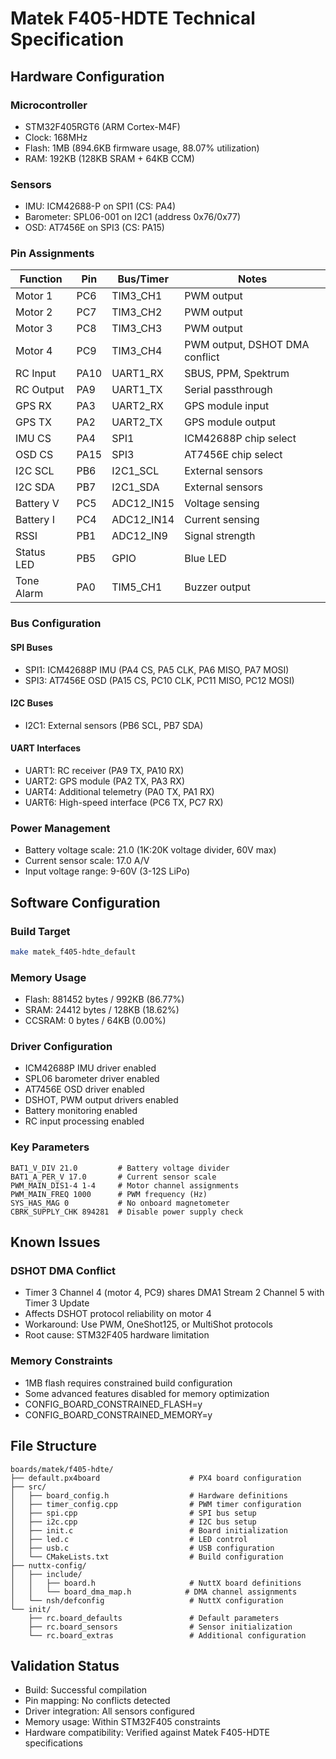 # Matek F405-HDTE Technical Specification

## Hardware Configuration

### Microcontroller
- STM32F405RGT6 (ARM Cortex-M4F)
- Clock: 168MHz
- Flash: 1MB (894.6KB firmware usage, 88.07% utilization)
- RAM: 192KB (128KB SRAM + 64KB CCM)

### Sensors
- IMU: ICM42688-P on SPI1 (CS: PA4)
- Barometer: SPL06-001 on I2C1 (address 0x76/0x77)
- OSD: AT7456E on SPI3 (CS: PA15)

### Pin Assignments

| Function | Pin | Bus/Timer | Notes |
|----------|-----|-----------|-------|
| Motor 1 | PC6 | TIM3_CH1 | PWM output |
| Motor 2 | PC7 | TIM3_CH2 | PWM output |
| Motor 3 | PC8 | TIM3_CH3 | PWM output |
| Motor 4 | PC9 | TIM3_CH4 | PWM output, DSHOT DMA conflict |
| RC Input | PA10 | UART1_RX | SBUS, PPM, Spektrum |
| RC Output | PA9 | UART1_TX | Serial passthrough |
| GPS RX | PA3 | UART2_RX | GPS module input |
| GPS TX | PA2 | UART2_TX | GPS module output |
| IMU CS | PA4 | SPI1 | ICM42688P chip select |
| OSD CS | PA15 | SPI3 | AT7456E chip select |
| I2C SCL | PB6 | I2C1_SCL | External sensors |
| I2C SDA | PB7 | I2C1_SDA | External sensors |
| Battery V | PC5 | ADC12_IN15 | Voltage sensing |
| Battery I | PC4 | ADC12_IN14 | Current sensing |
| RSSI | PB1 | ADC12_IN9 | Signal strength |
| Status LED | PB5 | GPIO | Blue LED |
| Tone Alarm | PA0 | TIM5_CH1 | Buzzer output |

### Bus Configuration

#### SPI Buses
- SPI1: ICM42688P IMU (PA4 CS, PA5 CLK, PA6 MISO, PA7 MOSI)
- SPI3: AT7456E OSD (PA15 CS, PC10 CLK, PC11 MISO, PC12 MOSI)

#### I2C Buses
- I2C1: External sensors (PB6 SCL, PB7 SDA)

#### UART Interfaces
- UART1: RC receiver (PA9 TX, PA10 RX)
- UART2: GPS module (PA2 TX, PA3 RX)
- UART4: Additional telemetry (PA0 TX, PA1 RX)
- UART6: High-speed interface (PC6 TX, PC7 RX)

### Power Management
- Battery voltage scale: 21.0 (1K:20K voltage divider, 60V max)
- Current sensor scale: 17.0 A/V
- Input voltage range: 9-60V (3-12S LiPo)

## Software Configuration

### Build Target
```bash
make matek_f405-hdte_default
```

### Memory Usage
- Flash: 881452 bytes / 992KB (86.77%)
- SRAM: 24412 bytes / 128KB (18.62%)
- CCSRAM: 0 bytes / 64KB (0.00%)

### Driver Configuration
- ICM42688P IMU driver enabled
- SPL06 barometer driver enabled
- AT7456E OSD driver enabled
- DSHOT, PWM output drivers enabled
- Battery monitoring enabled
- RC input processing enabled

### Key Parameters
```
BAT1_V_DIV 21.0         # Battery voltage divider
BAT1_A_PER_V 17.0       # Current sensor scale
PWM_MAIN_DIS1-4 1-4     # Motor channel assignments
PWM_MAIN_FREQ 1000      # PWM frequency (Hz)
SYS_HAS_MAG 0           # No onboard magnetometer
CBRK_SUPPLY_CHK 894281  # Disable power supply check
```

## Known Issues

### DSHOT DMA Conflict
- Timer 3 Channel 4 (motor 4, PC9) shares DMA1 Stream 2 Channel 5 with Timer 3 Update
- Affects DSHOT protocol reliability on motor 4
- Workaround: Use PWM, OneShot125, or MultiShot protocols
- Root cause: STM32F405 hardware limitation

### Memory Constraints
- 1MB flash requires constrained build configuration
- Some advanced features disabled for memory optimization
- CONFIG_BOARD_CONSTRAINED_FLASH=y
- CONFIG_BOARD_CONSTRAINED_MEMORY=y

## File Structure
```
boards/matek/f405-hdte/
├── default.px4board                    # PX4 board configuration
├── src/
│   ├── board_config.h                  # Hardware definitions
│   ├── timer_config.cpp                # PWM timer configuration
│   ├── spi.cpp                         # SPI bus setup
│   ├── i2c.cpp                         # I2C bus setup
│   ├── init.c                          # Board initialization
│   ├── led.c                           # LED control
│   ├── usb.c                           # USB configuration
│   └── CMakeLists.txt                  # Build configuration
├── nuttx-config/
│   ├── include/
│   │   ├── board.h                     # NuttX board definitions
│   │   └── board_dma_map.h            # DMA channel assignments
│   └── nsh/defconfig                   # NuttX configuration
└── init/
    ├── rc.board_defaults               # Default parameters
    ├── rc.board_sensors                # Sensor initialization
    └── rc.board_extras                 # Additional configuration
```

## Validation Status
- Build: Successful compilation
- Pin mapping: No conflicts detected
- Driver integration: All sensors configured
- Memory usage: Within STM32F405 constraints
- Hardware compatibility: Verified against Matek F405-HDTE specifications